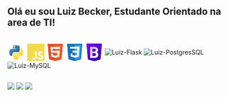 ## Olá eu sou Luiz Becker, Estudante Orientado na area de TI!

<div style="display: inline_block"><br>
  <img align="center" alt="Luiz-Python" height="40" width="40" src="https://raw.githubusercontent.com/devicons/devicon/master/icons/python/python-original.svg">
  <img align="center" alt="Luiz-Js" height="40" width="40" src="https://raw.githubusercontent.com/devicons/devicon/master/icons/javascript/javascript-plain.svg">
  <img align="center" alt="Luiz-HTML" height="40" width="40" src="https://raw.githubusercontent.com/devicons/devicon/master/icons/html5/html5-original.svg">
  <img align="center" alt="Luiz-CSS" height="40" width="40" src="https://raw.githubusercontent.com/devicons/devicon/master/icons/css3/css3-original.svg">
  <img align="center" alt="Luiz-Bootstrap" height="40" width="40" src="https://raw.githubusercontent.com/themedotid/bootstrap-icon/HEAD/docs/bootstrap-icon-css.png">
  <img align="center" alt="Luiz-Flask" height="40" width="40" src="https://w7.pngwing.com/pngs/164/57/png-transparent-flask-logos-brands-icon.png">
  <img align="center" alt="Luiz-PostgresSQL" height="40" width="40" src="https://cdn.iconscout.com/icon/free/png-256/free-postgresql-8-1175119.png?f=webp">
  <img align="center" alt="Luiz-MySQL" height="40" width="40" src="https://cdn-icons-png.flaticon.com/512/5968/5968313.png">
</div>

##

<div> 
  <a href="https://www.youtube.com/@luizbecker20"><img src="https://img.shields.io/badge/YouTube-FF0000?style=for-the-badge&logo=youtube&logoColor=white" target="_blank"></a>
  <a href="https://www.instagram.com/becker8_/"><img src="https://img.shields.io/badge/-Instagram-%23E4405F?style=for-the-badge&logo=instagram&logoColor=white" target="_blank"></a>
  <a href="https://www.linkedin.com/in/LuizBecker08"><img src="https://img.shields.io/badge/-LinkedIn-%230077B5?style=for-the-badge&logo=linkedin&logoColor=white" target="_blank"></a>
</div>
